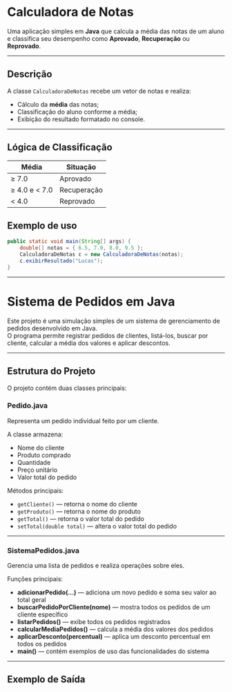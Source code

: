 #  Calculadora de Notas

Uma aplicação simples em **Java** que calcula a média das notas de um aluno e classifica seu desempenho como **Aprovado**, **Recuperação** ou **Reprovado**.

---

##  Descrição

A classe `CalculadoraDeNotas` recebe um vetor de notas e realiza:

- Cálculo da **média** das notas;
- Classificação do aluno conforme a média;
- Exibição do resultado formatado no console.

---

##  Lógica de Classificação


| Média         | Situação     |
|---------------|--------------|
| ≥ 7.0         |  Aprovado    |
| ≥ 4.0 e < 7.0 |  Recuperação |
| < 4.0         |  Reprovado   |



##  Exemplo de uso

```java
public static void main(String[] args) {
    double[] notas = { 6.5, 7.0, 8.0, 9.5 };
    CalculadoraDeNotas c = new CalculadoraDeNotas(notas);
    c.exibirResultado("Lucas");
}
```
---

# Sistema de Pedidos em Java

Este projeto é uma simulação simples de um sistema de gerenciamento de pedidos desenvolvido em Java.  
O programa permite registrar pedidos de clientes, listá-los, buscar por cliente, calcular a média dos valores e aplicar descontos.

---

## Estrutura do Projeto

O projeto contém duas classes principais:

### Pedido.java
Representa um pedido individual feito por um cliente.

A classe armazena:
- Nome do cliente  
- Produto comprado  
- Quantidade  
- Preço unitário  
- Valor total do pedido  

Métodos principais:
- `getCliente()` — retorna o nome do cliente  
- `getProduto()` — retorna o nome do produto  
- `getTotal()` — retorna o valor total do pedido  
- `setTotal(double total)` — altera o valor total do pedido  

---

### SistemaPedidos.java
Gerencia uma lista de pedidos e realiza operações sobre eles.

Funções principais:
- **adicionarPedido(...)** — adiciona um novo pedido e soma seu valor ao total geral  
- **buscarPedidoPorCliente(nome)** — mostra todos os pedidos de um cliente específico  
- **listarPedidos()** — exibe todos os pedidos registrados  
- **calcularMediaPedidos()** — calcula a média dos valores dos pedidos  
- **aplicarDesconto(percentual)** — aplica um desconto percentual em todos os pedidos  
- **main()** — contém exemplos de uso das funcionalidades do sistema  

---

## Exemplo de Saída